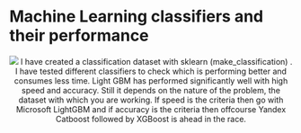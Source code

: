 <h1>Machine Learning classifiers and their performance</h1>
<p align=center><img src="https://github.com/rey02/ML-2021/blob/main/NLP.jpg" </p>
I have created a classification dataset with sklearn (make_classification) . I have tested different classifiers to check which is performing better and consumes less time. Light GBM has performed significantly well with high speed and accuracy. Still it depends on the nature of the problem, the dataset with which you are working. If speed is the criteria then go with Microsoft LightGBM and if accuracy is the criteria then offcourse Yandex Catboost followed by XGBoost is ahead in the race.
